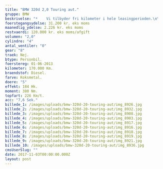 ```yaml
---
title: "BMW 320d 2,0 Touring aut."
gruppe: BMW
beskrivelse: "*    Vi tilbyder fri kilometer i hele leasingperioden.\n\n*    Cap Approved Garantiforsikring i hele leasingperioden. (valgfri)\n\n*    Vi tilbyder kaskoforsikring på alle vores biler\n\n*    Sæson, split/deleleasing og erhvervsleasing – vi har hele paletten.\n\n*    Du vælger selv perioden: 6, 12, 24 eller 36 måneder.\n\n*    Har vi ikke bilen på lager, dedikere vi os til at finde den helt rigtige og står for importen."
foerstegangsydelse: 31.200 kr. eks moms
maanedlig_ydelse: 2.226 kr. eks moms
restvaerdi: 120.000 kr. eks moms/afgift
volumen: "2,0"
cylindre: "4"
antal_ventiler: "0"
gear: "8"
traek: Nej.
btype: Personbil.
foerstereg: 01-06-2013
kilometer: 170.000 Km.
braendstof: Diesel.
farve: Koksmetal.
doere: "5"
effekt: 184 Hk.
moment: 380 Nm.
topfart: 226 Km/t.
acc: "7,6 Sek."
billede_1: /images/uploads/bmw-320d-20-touring-aut/img_8926.jpg
billede_2: /images/uploads/bmw-320d-20-touring-aut/img_8932.jpg
billede_3: /images/uploads/bmw-320d-20-touring-aut/img_8908.jpg
billede_4: /images/uploads/bmw-320d-20-touring-aut/img_8903.jpg
billede_5: /images/uploads/bmw-320d-20-touring-aut/img_8917.jpg
billede_6: /images/uploads/bmw-320d-20-touring-aut/img_8916.jpg
billede_7: /images/uploads/bmw-320d-20-touring-aut/img_8918.jpg
billede_8: /images/uploads/bmw-320d-20-touring-aut/img_8919.jpg
billede_9: /images/uploads/bmw-320d-20-touring-aut/img_8921.jpg
billede_10: /images/uploads/bmw-320d-20-touring-aut/img_8936.jpg
cmsUserSlug: ""
date: 2017-11-03T00:00:00.000Z
layout: post
---
```


